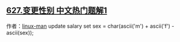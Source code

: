## [627.变更性别 中文热门题解1](https://leetcode.cn/problems/swap-salary/solutions/100000/zi-mu-he-asciihu-zhuan-by-rachy)

作者：[linux-man](https://leetcode.cn/u/linux-man)
update salary set sex = char(ascii('m') + ascii('f') - ascii(sex));
